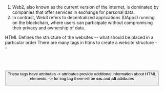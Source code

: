 1) Web2, also known as the current version of the internet, is dominated by companies that offer services in exchange for personal data. 
2) In contrast, Web3 refers to decentralized applications (DApps) running on the blockchain, where users can participate without compromising their privacy and ownership of data.

HTML 
Defines the structure of the websites -- what should be placed in a particular order 
There are many tags in htms to create a website structure -- <h1> <img> <p> <a> <button> <form>
These tags have attributes -> attributes provide additional information about HTML elements --> for img tag there eill be **src** and **alt** attributes 

